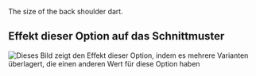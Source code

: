 The size of the back shoulder dart.

## Effekt dieser Option auf das Schnittmuster

![Dieses Bild zeigt den Effekt dieser Option, indem es mehrere Varianten überlagert, die einen anderen Wert für diese Option haben](breanna_shoulderdartsize_sample.svg "Effekt dieser Option auf das Schnittmuster")
